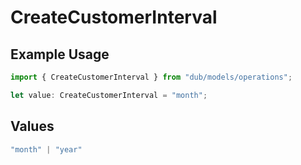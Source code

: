 # CreateCustomerInterval

## Example Usage

```typescript
import { CreateCustomerInterval } from "dub/models/operations";

let value: CreateCustomerInterval = "month";
```

## Values

```typescript
"month" | "year"
```